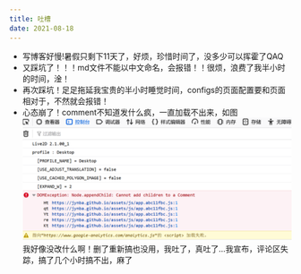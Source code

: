 ```yaml
---
title: 吐槽
date: 2021-08-18
---
```


- 写博客好慢!暑假只剩下11天了，好烦，珍惜时间了，没多少可以挥霍了QAQ
- 又踩坑了！！！md文件不能以中文命名，会报错！！很烦，浪费了我半小时的时间，淦！
- 再次踩坑！足足拖延我宝贵的半小时睡觉时间，configs的页面配置要和页面相对于，不然就会报错！
- 心态崩了！comment不知道发什么疯，一直加载不出来，如图![Image text](../../.vuepress/public/b2.png)
我好像没改什么啊！删了重新搞也没用，我吐了，真吐了...我宣布，评论区失踪，搞了几个小时搞不出，麻了